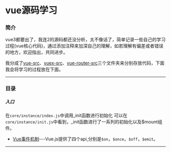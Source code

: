 # vue源码学习

### 简介
vue3都要出了，我连2的源码都还没分析，太不像话了，简单记录一些自己的学习过程(vue核心代码)，通过添加注释来加深自己的理解，如若理解有偏差或者错误的地方，欢迎指出，共同进步。

我分成了[vue-src](./vue-src)、[vuex-src](./vuex-src)、[vue-router-src](./vue-router-src)三个文件夹来分别存放代码，下面我会将学习的过程放在下面。

---

### 目录

##### 入口
在`core/instance/index.js`中调用_init函数进行初始化
可以在`core/instance/init.js`中看到，_init函数进行了一系列的初始化以及$mount组件。

- [Vue事件机制](./vue-src/src/core/instance/events.js)---Vue.js提供了四个api,分别是`$on`，`$once`，`$off`，`$emit`。
---



